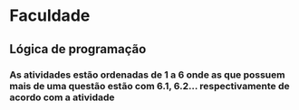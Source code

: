 # Faculdade

## Lógica de programação

### As atividades estão ordenadas de 1 a 6 onde as que possuem mais de uma questão estão com 6.1, 6.2... respectivamente de acordo com a atividade 
